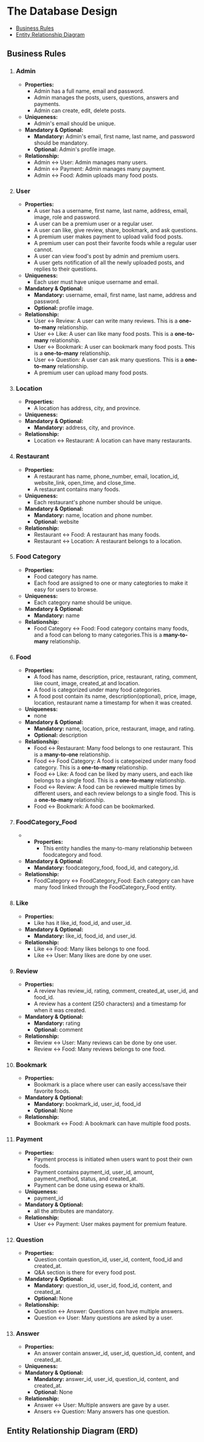 # The Database Design 
- [Business  Rules](#business-rules)
- [Entity Relationship Diagram](#entity-relationship-diagram-erd)

## Business Rules

1. ### Admin
    - **Properties:**
        - Admin has a full name, email and password.
        - Admin manages the posts, users, questions, answers and payments.
        - Admin can create, edit, delete posts.
    - **Uniqueness:**
        - Admin's email should be unique.
    - **Mandatory & Optional:**
        - **Mandatory:** Admin's email, first name, last name, and password should be mandatory.
        - **Optional:** Admin's profile image.
    - **Relationship:**
        - Admin &harr; User: Admin manages many users.
        - Admin &harr; Payment: Admin manages many payment.
        - Admin &harr; Food: Admin uploads many food posts.
2. ### User
    - **Properties:**
        - A user has a username, first name, last name, address, email, image, role and password.
        - A user can be a premium user or a regular user.
        - A user can like, give review, share, bookmark, and ask questions.
        - A premium user makes payment to upload valid food posts.
        - A premium user can post their favorite foods while a regular user cannot.
        - A user can view food's post by admin and premium users.
        - A user gets notification of all the newly uploaded posts, and replies to their questions.
    - **Uniqueness:**
        - Each user must have unique username and email. 
    - **Mandatory & Optional:**
        - **Mandatory:** username, email, first name, last name, address and password.
        - **Optional:**  profile image.
    - **Relationship:**
        - User &harr; Review: A user can write many reviews. This is a **one-to-many** relationship. 
        - User &harr; Like: A user can like many food posts. This is a **one-to-many** relationship.
        - User &harr; Bookmark: A user can bookmark many food posts. This is a **one-to-many** relationship.
        - User &harr; Question: A user can ask many questions. This is a **one-to-many** relationship.
        - A premium user can upload many food posts.
3. ### Location
    - **Properties:**
        - A location has address, city, and province. 
    - **Uniqueness:**
    - **Mandatory & Optional:**
        - **Mandatory:** address, city, and province.
    - **Relationship:**
        - Location &harr; Restaurant: A location can have many restaurants. 
4. ### Restaurant
    - **Properties:**
        -  A restaurant has name, phone_number, email, location_id, website_link, open_time, and close_time.
        -  A restaurant contains many foods.
    - **Uniqueness:**
        - Each restaurant's phone number should be unique. 
    - **Mandatory & Optional:**
        - **Mandatory:** name, location and phone number.
        - **Optional:** website
    - **Relationship:**
        - Restaurant &harr; Food: A restaurant has many foods.
        - Restaurant &harr; Location: A restaurant belongs to a location.
5. ### Food Category
    - **Properties:**
        - Food category has name.
        - Each food are assigned to one or many categtories to make it easy for users to browse.
    - **Uniqueness:**
        - Each category name should be unique. 
    - **Mandatory & Optional:**
        - **Mandatory:** name
    - **Relationship:**
        - Food Category &harr; Food:  Food category contains many foods, and a food can belong to many categories.This is a **many-to-many** relationship. 
6. ### Food
    - **Properties:**
        - A food has name, description, price, restaurant, rating, comment, like count, image, created_at and location.
        - A food is categorized under many food categories.
        - A food post contain its name, description(optional), price, image, location, restaurant name a timestamp for when it was created.
    - **Uniqueness:**
        - none 
    - **Mandatory & Optional:**
        - **Mandatory:** name, location, price, restaurant, image, and rating.
        - **Optional:**  description
    - **Relationship:**
        - Food &harr; Restaurant: Many food belongs to one restaurant. This is a **many-to-one** relationship.
        - Food &harr; Food Category: A food is categoeized under many food category. This is a **one-to-many** relationship.
        - Food &harr; Like: A food can be liked by many users, and each like belongs to a single food. This is a **one-to-many** relationship.
        - Food &harr; Review: A food can be reviewed multiple times by different users, and each review belongs to a single food. This is a **one-to-many** relationship.
        - Food &harr; Bookmark: A food can be bookmarked.
7. ### FoodCategory_Food
   - - **Properties:**
        -  This entity handles the many-to-many relationship between foodcategory and food.
    - **Mandatory & Optional:**
        - **Mandatory:** foodcategory_food, food_id, and category_id.
    - **Relationship:**
        - FoodCategory &harr; FoodCategory_Food: Each category can have many food linked through the FoodCategory_Food entity.
8. ### Like
    - **Properties:**
        -  Like has it like_id, food_id, and user_id.
    - **Mandatory & Optional:**
        - **Mandatory:** like_id, food_id, and user_id.
    - **Relationship:**
        - Like &harr; Food: Many likes belongs to one food.
        - Like &harr; User: Many likes are done by one user.
9. ### Review
    - **Properties:**
        - A review has review_id, rating, comment, created_at, user_id, and food_id.
        - A review has a content (250 characters) and a timestamp for when it was created. 
    - **Mandatory & Optional:**
        - **Mandatory:** rating
        - **Optional:** comment
    - **Relationship:**
        - Review &harr; User: Many reviews can be done by one user.
        - Review &harr; Food: Many reviews belongs to one food. 
10. ### Bookmark
    - **Properties:**
        - Bookmark is a place where user can easily access/save their favorite foods.
    - **Mandatory & Optional:**
        - **Mandatory:** bookmark_id, user_id, food_id
        - **Optional:** None
    - **Relationship:**
        - Bookmark &harr; Food: A bookmark can have multiple food posts.
11. ### Payment
    - **Properties:**
        - Payment process is initiated when users want to post their own foods.
        - Payment contains payment_id, user_id, amount, payment_method, status, and created_at.
        - Payment can be done using esewa or khalti. 
    - **Uniqueness:**
        - payment_id 
    - **Mandatory & Optional:**
        - all the attributes are mandatory. 
    - **Relationship:**
        - User &harr; Payment: User makes payment for premium feature.
12. ### Question  
    - **Properties:**
        -  Question contain question_id, user_id, content, food_id and created_at.
        -  Q&A section is there for every food post.
    - **Mandatory & Optional:**
        - **Mandatory:** question_id, user_id, food_id, content, and created_at.
        - **Optional:** None
    - **Relationship:**
        - Question &harr; Answer: Questions can have multiple answers.
        - Question &harr; User: Many questions are asked by a user. 
13. ### Answer
    - **Properties:**
        - An answer contain answer_id, user_id, question_id, content, and created_at.
    - **Uniqueness:**
    - **Mandatory & Optional:**
        - **Mandatory:** answer_id, user_id, question_id, content, and created_at.
        - **Optional:** None
    - **Relationship:**
        - Answer &harr; User: Multiple answers are gave by a user.
        - Ansers &harr; Question: Many answers has one question. 

## Entity Relationship Diagram (ERD)
